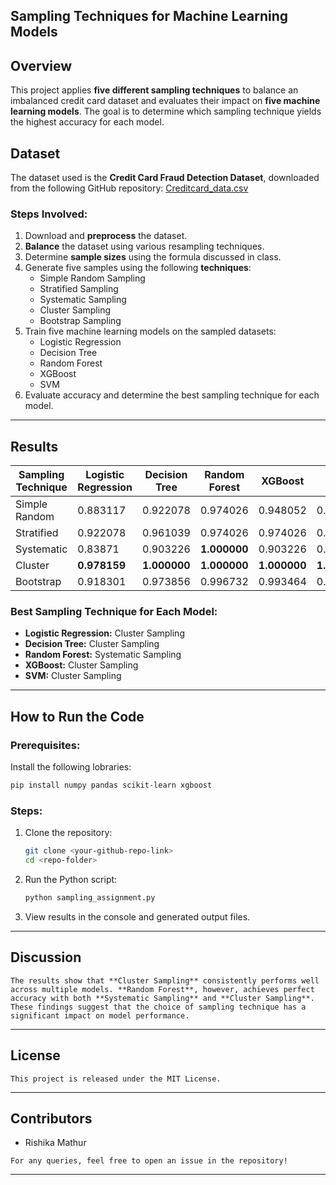 ## Sampling Techniques for Machine Learning Models

## Overview
This project applies **five different sampling techniques** to balance an imbalanced credit card dataset and evaluates their impact on **five machine learning models**. The goal is to determine which sampling technique yields the highest accuracy for each model.

## Dataset
The dataset used is the **Credit Card Fraud Detection Dataset**, downloaded from the following GitHub repository:
[Creditcard_data.csv](https://github.com/AnjulaMehto/Sampling_Assignment/blob/main/Creditcard_data.csv)

### Steps Involved:
1. Download and **preprocess** the dataset.
2. **Balance** the dataset using various resampling techniques.
3. Determine **sample sizes** using the formula discussed in class.
4. Generate five samples using the following **techniques**:
   - Simple Random Sampling
   - Stratified Sampling
   - Systematic Sampling
   - Cluster Sampling
   - Bootstrap Sampling
5. Train five machine learning models on the sampled datasets:
   - Logistic Regression
   - Decision Tree
   - Random Forest
   - XGBoost
   - SVM
6. Evaluate accuracy and determine the best sampling technique for each model.

---

## Results

| Sampling Technique  | Logistic Regression | Decision Tree | Random Forest | XGBoost | SVM |
|---------------------|---------------------|---------------|---------------|---------|-----|
| Simple Random      | 0.883117            | 0.922078      | 0.974026      | 0.948052| 0.909091 |
| Stratified        | 0.922078            | 0.961039      | 0.974026      | 0.974026| 0.980519 |
| Systematic        | 0.83871             | 0.903226      | **1.000000**      | 0.903226| 0.83871 |
| Cluster           | **0.978159**        | **1.000000**  | **1.000000**  | **1.000000** | **1.000000** |
| Bootstrap         | 0.918301            | 0.973856      | 0.996732      | 0.993464| 0.98366 |

### Best Sampling Technique for Each Model:
- **Logistic Regression:** Cluster Sampling
- **Decision Tree:** Cluster Sampling
- **Random Forest:** Systematic Sampling
- **XGBoost:** Cluster Sampling
- **SVM:** Cluster Sampling

---

## How to Run the Code
### Prerequisites:
Install the following lobraries:
```bash
pip install numpy pandas scikit-learn xgboost
```

### Steps:
1. Clone the repository:
   ```bash
   git clone <your-github-repo-link>
   cd <repo-folder>
   ```
2. Run the Python script:
   ```bash
   python sampling_assignment.py
   ```
3. View results in the console and generated output files.

---

## Discussion
```
The results show that **Cluster Sampling** consistently performs well across multiple models. **Random Forest**, however, achieves perfect accuracy with both **Systematic Sampling** and **Cluster Sampling**. These findings suggest that the choice of sampling technique has a significant impact on model performance.
```
---
## License
```
This project is released under the MIT License.
```
---
## Contributors
- Rishika Mathur

```  
For any queries, feel free to open an issue in the repository!
```
---

